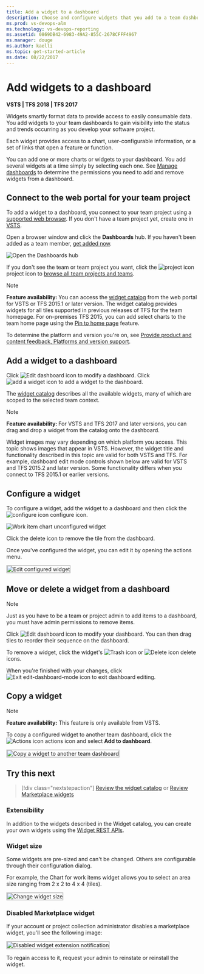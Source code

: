 ```yaml
---
title: Add a widget to a dashboard 
description: Choose and configure widgets that you add to a team dashboard  
ms.prod: vs-devops-alm
ms.technology: vs-devops-reporting
ms.assetid: 0869DB42-6983-49A2-855C-2678CFFF4967
ms.manager: douge
ms.author: kaelli
ms.topic: get-started-article
ms.date: 08/22/2017
---
```


# Add widgets to a dashboard

<b>VSTS | TFS 2018 | TFS 2017</b>  


Widgets smartly format data to provide access to easily consumable data. You add widgets to your team dashboards to gain visibility into the status and trends occurring as you develop your software project. 

Each widget provides access to a chart, user-configurable information, or a set of links that open a feature or function. 

You can add one or more charts or widgets to your dashboard. You add several widgets at a time simply by selecting each one. See [Manage dashboards](dashboards.md#manage) to determine the permissions you need to add and remove widgets from a dashboard.    


## Connect to the web portal for your team project 

To add a widget to a dashboard, you connect to your team project using a [supported web browser](../accounts/requirements.md#supported-browsers).  If you don't have a team project yet, create one in [VSTS](../accounts/create-account-msa-or-work-student.md)<!--- or set one up in an [on-premises TFS](../accounts/create-team-project.md)-->.

Open a browser window and click the **Dashboards** hub. If you haven't been added as a team member, [get added now](../work/scale/multiple-teams.md#add-team-members).

![Open the Dashboards hub](_img/dashboards-go-to.png) 

If you don't see the team or team project you want, click the ![project icon](../work/_img/icons/project-icon.png) project icon to [browse all team projects and teams](../connect/account-home-pages.md).  

>[!NOTE]  
><b>Feature availability: </b> You can access the [widget catalog](widget-catalog.md) from the web portal for VSTS or TFS 2015.1 or later version. The widget catalog provides widgets for all tiles supported in previous releases of TFS for the team homepage. For on-premises TFS 2015, you can add select charts to the team home page using the [Pin to home page](team-dashboard.md) feature.   
>
>To determine the platform and version you're on, see [Provide product and content feedback, Platforms and version support](../provide-feedback.md#platform-version).   

## Add a widget to a dashboard  
 
Click ![Edit dashboard icon](_img/edit-dashboard-icon.png) to modify a dashboard. Click ![add a widget icon](_img/add-widget-icon.png) to add a widget to the dashboard.  

The [widget catalog](widget-catalog.md) describes all the available widgets, many of which are scoped to the selected team context.  

>[!NOTE]  
><b>Feature availability: </b>For VSTS and TFS 2017 and later versions, you can drag and drop a widget from the catalog onto the dashboard.    
>  
> Widget images may vary depending on which platform you access. This topic shows images that appear in VSTS. However, the widget title and functionality described in this topic are valid for both VSTS and TFS. For example, dashboard edit mode controls shown below are valid for VSTS and TFS 2015.2 and later version. Some functionality differs when you connect to TFS 2015.1 or earlier versions.  

## Configure a widget  

To configure a widget, add the widget to a dashboard and then click the ![configure icon](_img/icons/configure-icon.png) configure icon. 

![Work item chart unconfigured widget](_img/add-widget-configure-initial.png)  

Click the delete icon to remove the tile from the dashboard. 
 
Once you've configured the widget, you can edit it by opening the actions menu. 

<img src="_img/add-widget-configure.png" alt="Edit configured widget " style="border: 2px solid #C3C3C3;" /> 


## Move or delete a widget from a dashboard  

>[!NOTE]  
>Just as you have to be a team or project admin to add items to a dashboard, you must have admin permissions to remove items.  

Click ![Edit dashboard icon](_img/edit-dashboard-icon.png) to modify your dashboard. You can then drag tiles to reorder their sequence on the dashboard. 

To remove a widget, click the widget's ![Trash icon](_img/dashboard-trash-icon.png) or ![Delete icon](_img/dashboard-delete-icon.png) delete icons. 

When you're finished with your changes, click ![Exit edit-dashboard-mode icon](_img/exit-edit-dashboard-mode-icon.png) to exit dashboard editing.


## Copy a widget 

>[!NOTE]  
>**Feature availability:**  This feature is only available from VSTS.    

To copy a configured widget to another team dashboard, click the ![Actions icon](../work/_img/icons/actions-icon.png) actions icon and select **Add to dashboard**. 

<img src="_img/dashboards-copy-widget.png" alt="Copy a widget to another team dashboard" style="border: 2px solid #C3C3C3;" />  



## Try this next 

> [!div class="nextstepaction"]
> [Review the widget catalog](widget-catalog.md)
> or
> [Review Marketplace widgets](https://marketplace.visualstudio.com/search?term=widget&target=VSTS&category=All%20categories&sortBy=Relevance)


### Extensibility  
In addition to the widgets described in the Widget catalog, you can create your own widgets using the [Widget REST APIs](https://www.visualstudio.com/extend/develop/add-dashboard-widget). 

### Widget size

Some widgets are pre-sized and can't be changed. Others are configurable through their configuration dialog. 

For example, the Chart for work items widget allows you to select an area size ranging from 2 x 2  to 4 x 4 (tiles).  


<img src="_img/add-widget-size.png" alt="Change widget size" style="border: 2px solid #C3C3C3;" />  


### Disabled Marketplace widget 

If your account or project collection administrator disables a marketplace widget, you'll see the following image: 

<img src="_img/widget-catalog-disabled-widget.png" alt="Disabled widget extension notification" style="border: 2px solid #C3C3C3;" />   

To regain access to it, request your admin to reinstate or reinstall the widget.  